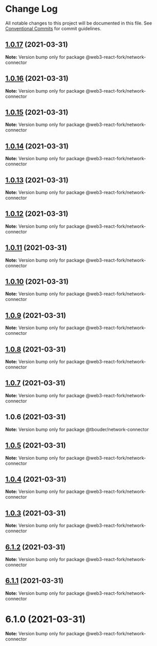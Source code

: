 # Change Log

All notable changes to this project will be documented in this file.
See [Conventional Commits](https://conventionalcommits.org) for commit guidelines.

## [1.0.17](https://github.com/TBouder/web3-react-fork/compare/@web3-react-fork/network-connector@1.0.16...@web3-react-fork/network-connector@1.0.17) (2021-03-31)

**Note:** Version bump only for package @web3-react-fork/network-connector





## [1.0.16](https://github.com/TBouder/web3-react-fork/compare/@web3-react-fork/network-connector@1.0.15...@web3-react-fork/network-connector@1.0.16) (2021-03-31)

**Note:** Version bump only for package @web3-react-fork/network-connector





## [1.0.15](https://github.com/TBouder/web3-react-fork/compare/@web3-react-fork/network-connector@1.0.14...@web3-react-fork/network-connector@1.0.15) (2021-03-31)

**Note:** Version bump only for package @web3-react-fork/network-connector





## [1.0.14](https://github.com/TBouder/web3-react-fork/compare/@web3-react-fork/network-connector@1.0.13...@web3-react-fork/network-connector@1.0.14) (2021-03-31)

**Note:** Version bump only for package @web3-react-fork/network-connector





## [1.0.13](https://github.com/TBouder/web3-react-fork/compare/@web3-react-fork/network-connector@1.0.12...@web3-react-fork/network-connector@1.0.13) (2021-03-31)

**Note:** Version bump only for package @web3-react-fork/network-connector





## [1.0.12](https://github.com/TBouder/web3-react-fork/compare/@web3-react-fork/network-connector@1.0.11...@web3-react-fork/network-connector@1.0.12) (2021-03-31)

**Note:** Version bump only for package @web3-react-fork/network-connector





## [1.0.11](https://github.com/TBouder/web3-react-fork/compare/@web3-react-fork/network-connector@1.0.10...@web3-react-fork/network-connector@1.0.11) (2021-03-31)

**Note:** Version bump only for package @web3-react-fork/network-connector





## [1.0.10](https://github.com/TBouder/web3-react-fork/compare/@web3-react-fork/network-connector@1.0.9...@web3-react-fork/network-connector@1.0.10) (2021-03-31)

**Note:** Version bump only for package @web3-react-fork/network-connector





## [1.0.9](https://github.com/TBouder/web3-react-fork/compare/@web3-react-fork/network-connector@1.0.8...@web3-react-fork/network-connector@1.0.9) (2021-03-31)

**Note:** Version bump only for package @web3-react-fork/network-connector





## [1.0.8](https://github.com/TBouder/web3-react-fork/compare/@web3-react-fork/network-connector@1.0.7...@web3-react-fork/network-connector@1.0.8) (2021-03-31)

**Note:** Version bump only for package @web3-react-fork/network-connector





## [1.0.7](https://github.com/TBouder/web3-react-fork/compare/@web3-react-fork/network-connector@1.0.5...@web3-react-fork/network-connector@1.0.7) (2021-03-31)

**Note:** Version bump only for package @web3-react-fork/network-connector





## 1.0.6 (2021-03-31)

**Note:** Version bump only for package @tbouder/network-connector





## [1.0.5](https://github.com/TBouder/web3-react-fork/compare/@web3-react-fork/network-connector@1.0.4...@web3-react-fork/network-connector@1.0.5) (2021-03-31)

**Note:** Version bump only for package @web3-react-fork/network-connector





## [1.0.4](https://github.com/TBouder/web3-react-fork/compare/@web3-react-fork/network-connector@1.0.3...@web3-react-fork/network-connector@1.0.4) (2021-03-31)

**Note:** Version bump only for package @web3-react-fork/network-connector





## [1.0.3](https://github.com/TBouder/web3-react-fork/compare/@web3-react-fork/network-connector@6.1.2...@web3-react-fork/network-connector@1.0.3) (2021-03-31)

**Note:** Version bump only for package @web3-react-fork/network-connector





## [6.1.2](https://github.com/TBouder/web3-react-fork/compare/@web3-react-fork/network-connector@6.1.1...@web3-react-fork/network-connector@6.1.2) (2021-03-31)

**Note:** Version bump only for package @web3-react-fork/network-connector





## [6.1.1](https://github.com/TBouder/web3-react-fork/compare/@web3-react-fork/network-connector@6.1.0...@web3-react-fork/network-connector@6.1.1) (2021-03-31)

**Note:** Version bump only for package @web3-react-fork/network-connector





# 6.1.0 (2021-03-31)

**Note:** Version bump only for package @web3-react-fork/network-connector
